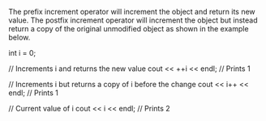 The prefix increment operator will increment the object and return its new value. The postfix increment operator will increment the object but instead return a copy of the original unmodified object as shown in the example below.

int i = 0;

// Increments i and returns the new value
cout << ++i << endl;  // Prints 1

// Increments i but returns a copy of i before the change
cout << i++ << endl;  // Prints 1

// Current value of i
cout << i << endl;    // Prints 2
